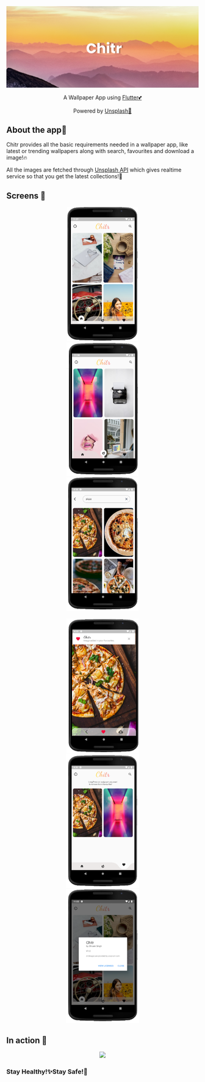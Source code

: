 <p align="center">
  <a href="https://github.com/Singh-Shivani/Chitr">
    <img src="App Images/banner.png" alt="Logo" style="width:400">
  </a>
</p>

<p align ="center"> 
A Wallpaper App using <a href="https://flutter.dev/">Flutter💕</a>
<br>
<br>
Powered by <a href="https://unsplash.com/">Unsplash💪</a>
</p>

## About the app🥳

Chitr provides all the basic requirements needed in a wallpaper app, like latest or trending wallpapers along with search, favourites and download a image!🔥

All the images are fetched through [Unsplash API](https://unsplash.com/developers) which gives realtime service so that you get the latest collections!🤩

## Screens 📱

<p align="center">
<img src="App Images/homePage.png" height="350"/> <img src="App Images/trendingPage.png" height="350" hspace="100"/> <img src="App Images/searchPage.png" height="350" /> <br><br>
<img src="App Images/imageAddedToFav.png" height="350" /><img src="App Images/FavImagesPage.png" height="350" hspace="110"/> <img src="App Images/viewLicense.png" height="350" />
</p>

## In action 👀

<p align="center">
  <img src="chitr.gif" height="550"/>
 </p>
 

<h3>Stay Healthy!✨Stay Safe!🖖</h3>


